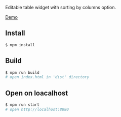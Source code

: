 Editable table widget with sorting by columns option.

[Demo](https://fluxet.github.io/editable-table/)

## Install

```sh
$ npm install
```

## Build

```sh
$ npm run build
# open index.html in 'dist' directory
```

## Open on loacalhost

```sh
$ npm run start
# open http://localhost:8080
```
